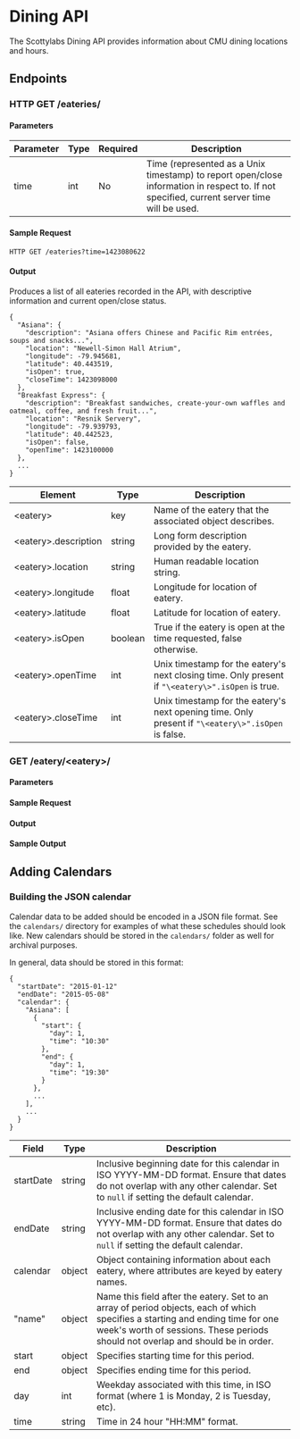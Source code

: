 # Dining API

The Scottylabs Dining API provides information about CMU dining locations and hours.

## Endpoints

### HTTP GET /eateries/

#### Parameters

Parameter | Type | Required | Description
----------|------|----------|------------
time      | int  | No       | Time (represented as a Unix timestamp) to report open/close information in respect to. If not specified, current server time will be used.

#### Sample Request

``HTTP GET /eateries?time=1423080622``

#### Output

Produces a list of all eateries recorded in the API, with descriptive information and current open/close status.

```
{
  "Asiana": {
    "description": "Asiana offers Chinese and Pacific Rim entrées, soups and snacks...",
    "location": "Newell-Simon Hall Atrium",
    "longitude": -79.945681,
    "latitude": 40.443519,
    "isOpen": true,
    "closeTime": 1423098000
  },
  "Breakfast Express": {
    "description": "Breakfast sandwiches, create-your-own waffles and oatmeal, coffee, and fresh fruit...",
    "location": "Resnik Servery",
    "longitude": -79.939793,
    "latitude": 40.442523,
    "isOpen": false,
    "openTime": 1423100000
  },
  ...
}
```

Element                | Type    | Description
-----------------------|---------|------------
\<eatery\>             | key     | Name of the eatery that the associated object describes.
\<eatery\>.description | string  | Long form description provided by the eatery.
\<eatery\>.location  | string  | Human readable location string.
\<eatery\>.longitude | float   | Longitude for location of eatery.
\<eatery\>.latitude  | float   | Latitude for location of eatery.
\<eatery\>.isOpen    | boolean | True if the eatery is open at the time requested, false otherwise.
\<eatery\>.openTime  | int     | Unix timestamp for the eatery's next closing time. Only present if `"\<eatery\>".isOpen` is true.
\<eatery\>.closeTime | int     | Unix timestamp for the eatery's next opening time. Only present if `"\<eatery\>".isOpen` is false.

### GET /eatery/\<eatery\>/

#### Parameters

#### Sample Request

#### Output

#### Sample Output

## Adding Calendars

### Building the JSON calendar

Calendar data to be added should be encoded in a JSON file format. See the `calendars/` directory for examples of what these schedules should look like. New calendars should be stored in the `calendars/` folder as well for archival purposes.

In general, data should be stored in this format:

```
{
  "startDate": "2015-01-12"
  "endDate": "2015-05-08"
  "calendar": {
    "Asiana": [
      {
        "start": {
          "day": 1,
          "time": "10:30"
        },
        "end": {
          "day": 1,
          "time": "19:30"
        }
      },
      ...
    ],
    ...
  }
}
```

Field     | Type       | Description
----------|------------|------------
startDate | string     | Inclusive beginning date for this calendar in ISO YYYY-MM-DD format. Ensure that dates do not overlap with any other calendar. Set to `null` if setting the default calendar. 
endDate   | string     | Inclusive ending date for this calendar in ISO YYYY-MM-DD format. Ensure that dates do not overlap with any other calendar. Set to `null` if setting the default calendar. 
calendar  | object     | Object containing information about each eatery, where attributes are keyed by eatery names.
"name"    | object     | Name this field after the eatery. Set to an array of period objects, each of which specifies a starting and ending time for one week's worth of sessions. These periods should not overlap and should be in order.
start     | object     | Specifies starting time for this period.
end       | object     | Specifies ending time for this period.
day       | int        | Weekday associated with this time, in ISO format (where 1 is Monday, 2 is Tuesday, etc).
time      | string     | Time in 24 hour "HH:MM" format.
